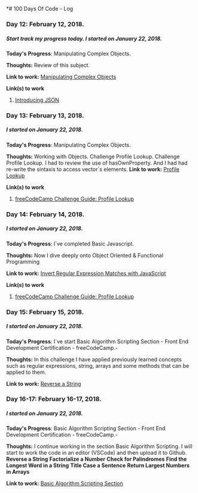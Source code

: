 *# 100 Days Of Code - Log

### Day 12: February 12, 2018.
##### Start track my progress today. I started on January 22, 2018.

**Today's Progress**: Manipulating Complex Objects.

**Thoughts:** Review of this subject.

**Link to work:** [Manipulating Complex Objects](https://www.freecodecamp.org/challenges/manipulating-complex-objects)


**Link(s) to work**
1. [Introducing JSON](www.json-schema.org)

### Day 13: February 13, 2018.
##### I started on January 22, 2018.

**Today's Progress**: Manipulating Complex Objects.

**Thoughts:** Working with Objects. Challenge Profile Lookup. Challenge Profile Lookup. 
I had to review the use of hasOwnProperty. And I had had re-write the sintaxis to access vector´s elements.
**Link to work:** [Profile Lookup](https://www.freecodecamp.org/challenges/profile-lookup)


**Link(s) to work**
1. [freeCodeCamp Challenge Guide: Profile Lookup](https://forum.freecodecamp.org/t/freecodecamp-challenge-guide-profile-lookup/18259)

### Day 14: February 14, 2018.
##### I started on January 22, 2018.

**Today's Progress**: I´ve completed Basic Javascript.

**Thoughts:** Now I dive deeply onto Object Oriented & Functional Programming

**Link to work:** [Invert Regular Expression Matches with JavaScript](https://www.freecodecamp.org/challenges/invert-regular-expression-matches-with-javascript)

**Link(s) to work**
1. [freeCodeCamp Challenge Guide: Profile Lookup](https://forum.freecodecamp.org/t/freecodecamp-challenge-guide-profile-lookup/18259)

### Day 15: February 15, 2018.
##### I started on January 22, 2018.

**Today's Progress**: I´ve start Basic Algorithm Scripting Section - Front End Development Certification - freeCodeCamp.-

**Thoughts:**  In this challenge I have applied previously learned concepts such as regular expressions, string, arrays and some methods that can be applied to them.

**Link to work:** [Reverse a String](https://www.freecodecamp.org/challenges/reverse-a-string)

### Day 16-17: February 16-17, 2018.
##### I started on January 22, 2018.

**Today's Progress**: Basic Algorithm Scripting Section - Front End Development Certification - freeCodeCamp.-

**Thoughts:** I continue working in the section Basic Algorithm Scripting. I will start to work the code in an editor (VSCode) and then upload it to Github.
**Reverse a String**
**Factorialize a Number**
**Check for Palindromes**
**Find the Longest Word in a String**
**Title Case a Sentence**
**Return Largest Numbers in Arrays**

**Link to work:** [Basic Algorithm Scripting Section](https://www.freecodecamp.org/sfiorese)


